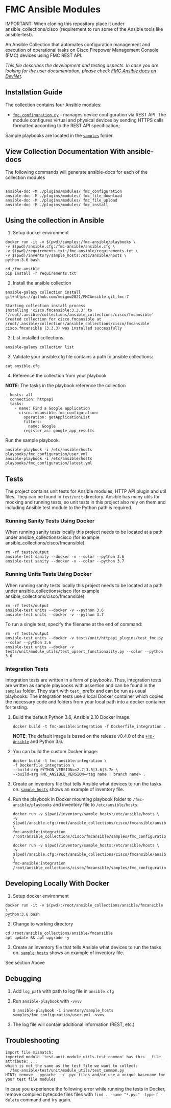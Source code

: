 # FMC Ansible Modules

IMPORTANT: When cloning this repository place it under ansible_collections/cisco (requirement to run some of the Ansible tools like ansible-test).

An Ansible Collection that automates configuration management 
and execution of operational tasks on Cisco Firepower Management Console (FMC) devices using FMC REST API.  

_This file describes the development and testing aspects. In case you are looking for 
the user documentation, please check [FMC Ansible docs on DevNet](https://developer.cisco.com/site/fmc-ansible/)._

## Installation Guide

The collection contains four Ansible modules:

* [`fmc_configuration.py`](./ansible_collections/plugins/modules/fmc_configuration.py) - manages device configuration via REST API. The module configures virtual and physical devices by sending HTTPS calls formatted according to the REST API specification;

Sample playbooks are located in the [`samples`](./samples) folder.

## View Collection Documentation With ansible-docs

The following commands will generate ansible-docs for each of the collection modules

```

ansible-doc -M ./plugins/modules/ fmc_configuration
ansible-doc -M ./plugins/modules/ fmc_file_download
ansible-doc -M ./plugins/modules/ fmc_file_upload
ansible-doc -M ./plugins/modules/ fmc_install
```


## Using the collection in Ansible

1. Setup docker environment

```
docker run -it -v $(pwd)/samples:/fmc-ansible/playbooks \
-v $(pwd)/ansible.cfg:/fmc-ansible/ansible.cfg \
-v $(pwd)/requirements.txt:/fmc-ansible/requirements.txt \
-v $(pwd)/inventory/sample_hosts:/etc/ansible/hosts \
python:3.6 bash

cd /fmc-ansible
pip install -r requirements.txt
```

2. Install the ansible collection

```
ansible-galaxy collection install git+https://github.com/meignw2021/FMCAnsible.git,fmc-7

Starting collection install process
Installing 'cisco.fmcansible:3.3.3' to '/root/.ansible/collections/ansible_collections/cisco/fmcansible'
Created collection for cisco.fmcansible at /root/.ansible/collections/ansible_collections/cisco/fmcansible
cisco.fmcansible (3.3.3) was installed successfully
```

3. List installed collections.
```
ansible-galaxy collection list
```

3. Validate your ansible.cfg file contains a path to ansible collections:

```
cat ansible.cfg
```

4. Reference the collection from your playbook

**NOTE**: The tasks in the playbook reference the collection

```
- hosts: all
  connection: httpapi
  tasks:
    - name: Find a Google application
      cisco.fmcansible.fmc_configuration:
        operation: getApplicationList
        filters:
          name: Google
        register_as: google_app_results
```        

Run the sample playbook.

```
ansible-playbook -i /etc/ansible/hosts playbooks/fmc_configuration/user.yml
ansible-playbook -i /etc/ansible/hosts playbooks/fmc_configuration/latest.yml
```

## Tests

The project contains unit tests for Ansible modules, HTTP API plugin and util files. They can be found in `test/unit` directory. Ansible has many utils for mocking and running tests, so unit tests in this project also rely on them and including Ansible test module to the Python path is required.

### Running Sanity Tests Using Docker

When running sanity tests locally this project needs to be located at a path under ansible_collections/cisco (for example ansible_collections/cisco/fmcansible).  

```
rm -rf tests/output 
ansible-test sanity --docker -v --color --python 3.6
ansible-test sanity --docker -v --color --python 3.7
```

### Running Units Tests Using Docker

When running sanity tests locally this project needs to be located at a path under ansible_collections/cisco (for example ansible_collections/cisco/fmcansible)


```
rm -rf tests/output 
ansible-test units --docker -v --python 3.6
ansible-test units --docker -v --python 3.7
```

To run a single test, specify the filename at the end of command:
```
rm -rf tests/output 
ansible-test units --docker -v tests/unit/httpapi_plugins/test_fmc.py --color --python 3.6
ansible-test units --docker -v tests/unit/module_utils/test_upsert_functionality.py --color --python 3.6
```

### Integration Tests

Integration tests are written in a form of playbooks. Thus, integration tests are written as sample playbooks with assertion and can be found in the `samples` folder. They start with `test_` prefix and can be run as usual playbooks.  The integration tests use a local Docker container which copies the necessary code and folders from your local path into a docker container for testing.

1. Build the default Python 3.6, Ansible 2.10 Docker image:
    ```
    docker build -t fmc-ansible:integration -f Dockerfile_integration .
    ```
    **NOTE**: The default image is based on the release v0.4.0 of the [`FTD-Ansible`](https://github.com/CiscoDevNet/FMCAnsible) and Python 3.6. 

2. You can build the custom Docker image:
    ```
    docker build -t fmc-ansible:integration \
    -f Dockerfile_integration \
    --build-arg PYTHON_VERSION=<2.7|3.5|3.6|3.7> \
    --build-arg FMC_ANSIBLE_VERSION=<tag name | branch name> .
    ```

3. Create an inventory file that tells Ansible what devices to run the tasks on. [`sample_hosts`](./inventory/sample_hosts) shows an example of inventory file.

4. Run the playbook in Docker mounting playbook folder to `/fmc-ansible/playbooks` and inventory file to `/etc/ansible/hosts`:

    ```
    docker run -v $(pwd)/inventory/sample_hosts:/etc/ansible/hosts \
    -v $(pwd)/ansible.cfg:/root/ansible_collections/cisco/fmcansible/ansible.cfg \
    fmc-ansible:integration /root/ansible_collections/cisco/fmcansible/samples/fmc_configuration/latest.yml

    docker run -v $(pwd)/inventory/sample_hosts:/etc/ansible/hosts \
    -v $(pwd)/ansible.cfg:/root/ansible_collections/cisco/fmcansible/ansible.cfg \
    fmc-ansible:integration /root/ansible_collections/cisco/fmcansible/samples/fmc_configuration/user.yml

    ```


## Developing Locally With Docker

1. Setup docker environment

```
docker run -it -v $(pwd):/root/ansible_collections/ansible/fmcansible \
python:3.6 bash
```

2. Change to working directory

```
cd /root/ansible_collections/ansible/fmcansible
apt update && apt upgrade -y
```

3. Create an inventory file that tells Ansible what devices to run the tasks on. [`sample_hosts`](./inventory/sample_hosts) shows an example of inventory file.


See section Above 

## Debugging

1. Add `log_path` with path to log file in `ansible.cfg`

2. Run `ansible-playbook` with `-vvvv`
    ```
    $ ansible-playbook -i inventory/sample_hosts samples/fmc_configuration/user.yml -vvvv
    ```

3. The log file will contain additional information (REST, etc.)


## Troubleshooting

```
import file mismatch:
imported module 'test.unit.module_utils.test_common' has this __file__ attribute: ...
which is not the same as the test file we want to collect:
  /fmc-ansible/test/unit/module_utils/test_common.py
HINT: remove __pycache__ / .pyc files and/or use a unique basename for your test file modules
```

In case you experience the following error while running the tests in Docker, remove compiled bytecode files files with 
`find . -name "*.pyc" -type f -delete` command and try again.

